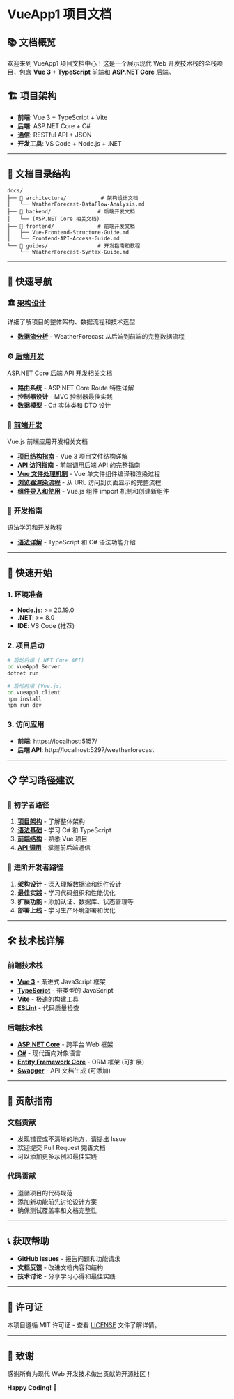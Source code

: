 # VueApp1 项目文档

## 📚 文档概览

欢迎来到 VueApp1 项目文档中心！这是一个展示现代 Web 开发技术栈的全栈项目，包含 **Vue 3 + TypeScript** 前端和 **ASP.NET Core** 后端。

## 🏗️ 项目架构

- **前端**: Vue 3 + TypeScript + Vite
- **后端**: ASP.NET Core + C#
- **通信**: RESTful API + JSON
- **开发工具**: VS Code + Node.js + .NET

---

## 📖 文档目录结构

```
docs/
├── 📁 architecture/           # 架构设计文档
│   └── WeatherForecast-DataFlow-Analysis.md
├── 📁 backend/               # 后端开发文档
│   └── (ASP.NET Core 相关文档)
├── 📁 frontend/              # 前端开发文档
│   ├── Vue-Frontend-Structure-Guide.md
│   └── Frontend-API-Access-Guide.md
└── 📁 guides/                # 开发指南和教程
    └── WeatherForecast-Syntax-Guide.md
```

---

## 🎯 快速导航

### 🏛️ [架构设计](./architecture/)
详细了解项目的整体架构、数据流程和技术选型

- **[数据流分析](./architecture/WeatherForecast-DataFlow-Analysis.md)** - WeatherForecast 从后端到前端的完整数据流程

### ⚙️ [后端开发](./backend/)
ASP.NET Core 后端 API 开发相关文档

- **路由系统** - ASP.NET Core Route 特性详解
- **控制器设计** - MVC 控制器最佳实践
- **数据模型** - C# 实体类和 DTO 设计

### 🎨 [前端开发](./frontend/)
Vue.js 前端应用开发相关文档

- **[项目结构指南](./frontend/Vue-Frontend-Structure-Guide.md)** - Vue 3 项目文件结构详解
- **[API 访问指南](./frontend/Frontend-API-Access-Guide.md)** - 前端调用后端 API 的完整指南
- **[Vue 文件处理机制](./frontend/Vue-SFC-Processing-Guide.md)** - Vue 单文件组件编译和渲染过程
- **[浏览器渲染流程](./frontend/Browser-Rendering-Complete-Flow.md)** - 从 URL 访问到页面显示的完整流程
- **[组件导入和使用](./frontend/Vue-Component-Import-Guide.md)** - Vue.js 组件 import 机制和创建新组件

### 📝 [开发指南](./guides/)
语法学习和开发教程

- **[语法详解](./guides/WeatherForecast-Syntax-Guide.md)** - TypeScript 和 C# 语法功能介绍

---

## 🚀 快速开始

### 1. 环境准备
- **Node.js**: >= 20.19.0
- **.NET**: >= 8.0
- **IDE**: VS Code (推荐)

### 2. 项目启动
```bash
# 启动后端 (.NET Core API)
cd VueApp1.Server
dotnet run

# 启动前端 (Vue.js)
cd vueapp1.client
npm install
npm run dev
```

### 3. 访问应用
- **前端**: https://localhost:5157/
- **后端 API**: http://localhost:5297/weatherforecast

---

## 📋 学习路径建议

### 🔰 初学者路径
1. **[项目架构](./architecture/WeatherForecast-DataFlow-Analysis.md)** - 了解整体架构
2. **[语法基础](./guides/WeatherForecast-Syntax-Guide.md)** - 学习 C# 和 TypeScript
3. **[前端结构](./frontend/Vue-Frontend-Structure-Guide.md)** - 熟悉 Vue 项目
4. **[API 调用](./frontend/Frontend-API-Access-Guide.md)** - 掌握前后端通信

### 🎯 进阶开发者路径
1. **架构设计** - 深入理解数据流和组件设计
2. **最佳实践** - 学习代码组织和性能优化
3. **扩展功能** - 添加认证、数据库、状态管理等
4. **部署上线** - 学习生产环境部署和优化

---

## 🛠️ 技术栈详解

### 前端技术栈
- **[Vue 3](https://vuejs.org/)** - 渐进式 JavaScript 框架
- **[TypeScript](https://www.typescriptlang.org/)** - 带类型的 JavaScript
- **[Vite](https://vitejs.dev/)** - 极速的构建工具
- **[ESLint](https://eslint.org/)** - 代码质量检查

### 后端技术栈  
- **[ASP.NET Core](https://docs.microsoft.com/aspnet/core/)** - 跨平台 Web 框架
- **[C#](https://docs.microsoft.com/dotnet/csharp/)** - 现代面向对象语言
- **[Entity Framework Core](https://docs.microsoft.com/ef/core/)** - ORM 框架 (可扩展)
- **[Swagger](https://swagger.io/)** - API 文档生成 (可添加)

---

## 🤝 贡献指南

### 文档贡献
- 发现错误或不清晰的地方，请提出 Issue
- 欢迎提交 Pull Request 完善文档
- 可以添加更多示例和最佳实践

### 代码贡献
- 遵循项目的代码规范
- 添加新功能前先讨论设计方案
- 确保测试覆盖率和文档完整性

---

## 📞 获取帮助

- **GitHub Issues** - 报告问题和功能请求
- **文档反馈** - 改进文档内容和结构
- **技术讨论** - 分享学习心得和最佳实践

---

## 📄 许可证

本项目遵循 MIT 许可证 - 查看 [LICENSE](../LICENSE) 文件了解详情。

---

## 🎉 致谢

感谢所有为现代 Web 开发技术做出贡献的开源社区！

**Happy Coding! 🚀**
